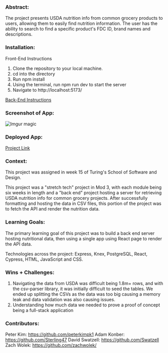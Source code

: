 ### Abstract:
[//]: <> (Briefly describe what you built and its features. What problem is the app solving? How does this application solve that problem?)
The project presents USDA nutrition info from common grocery products to users, allowing them to easily find nutrition information. The user has the ability to search to find a specific product's FDC ID, brand names and descriptions. 

### Installation:
Front-End Instructions
1) Clone the repository to your local machine.
2) cd into the directory
3) Run npm install
4) Using the terminal, run npm run dev to start the server
5) Navigate to http://localhost:5173/

[Back-End Instructions](https://github.com/peterkimpk1/backend-stretch-api)

### Screenshot of App:
![Imgur magic](https://github.com/user-attachments/assets/d4029d14-0407-443f-9a68-d49ac1dfcbf4)

### Deployed App:
[Project Link](https://backend-stretch.vercel.app/)

### Context:
[//]: <> (Give some context for the project here. How long did you have to work on it? How far into the Turing program are you?)
This project was assigned in week 15 of Turing's School of Software and Design. 

This project was a "stretch tech" project in Mod 3, with each module being six weeks in length and a "back end" project hosting a server for retrieving USDA nutrition info for common grocery projects. After successfully formatting and hosting the data in CSV files, this portion of the project was to fetch the API and render the nutrition data.  

### Learning Goals:
[//]: <> (What were the learning goals of this project? What tech did you work with?)
The primary learning goal of this project was to build a back end server hosting nutritional data, then using a single app using React page to render the API data.  

Technologies across the project:
Express, Knex, PostgreSQL, React, Cypress, HTML, JavaScript and CSS. 

### Wins + Challenges:
[//]: <> (What are 2-3 wins you have from this project? What were some challenges you faced - and how did you get over them?)
1) Navigating the data from USDA was difficult being 1.8m+ rows, and with the csv-parser library, it was initially difficult to seed the tables. We ended up splitting the CSVs as the data was too big causing a memory leak and data validation was also causing issues. 
2) Understanding how much data we needed to prove a proof of concept being a full-stack application

### Contributors:
[//]: <> (Who worked on this application? Link to their GitHubs.)
Peter Kim: https://github.com/peterkimpk1
Adam Konber: https://github.com/Sterling47
David Swatzell: https://github.com/Swatzell
Zach Wolek: https://github.com/zachwolek/
